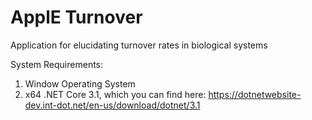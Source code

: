 # ApplE Turnover
Application for elucidating turnover rates in biological systems

System Requirements:
1. Window Operating System
2. x64 .NET Core 3.1, which you can find here: https://dotnetwebsite-dev.int-dot.net/en-us/download/dotnet/3.1
